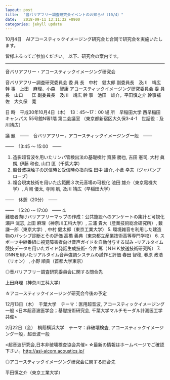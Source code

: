 ```yaml
---
layout: post
title:  "音バリアフリー調査研究会イベントのお知らせ（10/4）"
date:   2018-09-11 13:11:32 +0900
categories: jekyll update
---
```


10月4日　AIアコースティックイメージング研究会と合同で研究会を実施いたします。

皆様ふるってご参加ください。
以下、研究会の案内です。

------------------------------------
音バリアフリー・アコースティックイメージング研究会

音バリアフリー調査研究委員会
委 員 長　中村　健太郎
副委員長　及川　靖広
幹    事　上田　麻理、小森　智康
アコースティックイメージング研究委員会
委 員 長　山口　　匡
副委員長　及川　靖広
幹    事　池田　雄介，平田慎之介
幹事補佐　大久保　寛

日    時　平成30年10月4日（木）　13：45～17：00
場    所　早稲田大学 西早稲田キャンパス 55号館N等1階 第二会議室
（東京都新宿区大久保3-4-1　世話役：及川靖広）

議    題　――　音バリアフリー，アコースティックイメージング一般　――

――　13:45 ～ 15:00　――
1.    造影超音波を用いたリンパ管検出法の基礎検討
齋藤 勝也, 吉田 憲司, 大村 眞朗, 伊藤 和也, 山口 匡（千葉大学）
2.    超音波探触子の送信時と受信時の指向性
田中 雄介, 小倉 幸夫（ジャパンプローブ）
3.    複合現実技術を用いた広範囲３次元音場の可視化
池田 雄介（東京電機大学）, 片岡 優太, 寺岡 航, 及川 靖広（早稲田大学）

――　休憩（20分）　――

――　15:20 ～ 17:00　――
4.    
難聴者向けバリアフリーマップの作成：公共施設へのアンケートの集計と可視化
瀨戸 洸志, 上田 麻理（神奈川工科大学）, 三浦 貴大（産業技術総合研究所）,
藪 謙一郎（東京大学）, 中村 健太郎（東京工業大学）
5.    環境雑音を利用した建造物のパッシブ診断とその評価
高橋 義典（東京都立産業技術高等専門学校）
6.    スポーツ中継番組に視覚障害者向け音声ガイドを自動付与する試み 
-リアルタイム競技データを用いたガイド発話生成技術-
今井 篤（ＮＨＫ放送技術研究所）
7.    DNNを用いたリアルタイム音声強調システムの試作と評価
春田 智穂, 春原 政浩（リオン） , 小野 順貴（首都大学東京）


◎音バリアフリー調査研究委員会に関する問合先　

上田麻理（神奈川工科大学）

☆アコースティックイメージング研究会今後の予定

12月13日（木）　千葉大学　テーマ：医用超音波, アコースティックイメージング一般 <日本超音波医学会；基礎技術研究会, 千葉大学マルチモーダル計測医工学共催>

2月22日（金）　桐蔭横浜大学　テーマ：非破壊検査, アコースティックイメージング一般，超音波一般 

<超音波研究会,日本非破壊検査協会共催>
☆最新の情報はホームページでご確認下さい。http://asj-aicom.acoustics.jp/

◎アコースティックイメージング研究会に関する問合先

平田慎之介（東京工業大学）
